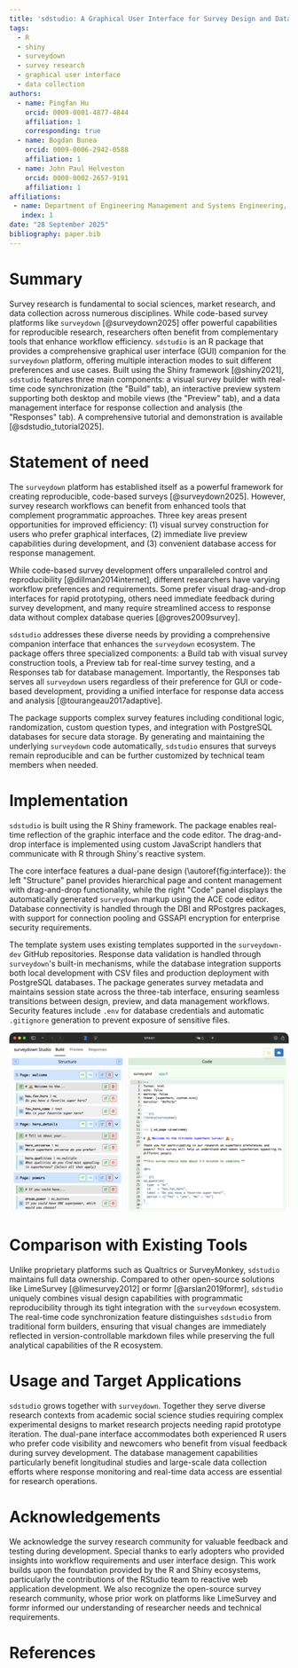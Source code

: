 ```yaml
---
title: 'sdstudio: A Graphical User Interface for Survey Design and Data Collection'
tags:
  - R
  - shiny
  - surveydown
  - survey research
  - graphical user interface
  - data collection
authors:
  - name: Pingfan Hu
    orcid: 0009-0001-4877-4844
    affiliation: 1
    corresponding: true
  - name: Bogdan Bunea
    orcid: 0009-0006-2942-0588
    affiliation: 1
  - name: John Paul Helveston
    orcid: 0000-0002-2657-9191
    affiliation: 1
affiliations:
 - name: Department of Engineering Management and Systems Engineering, George Washington University, Washington, District of Columbia, United States of America
   index: 1
date: "28 September 2025"
bibliography: paper.bib
---
```


# Summary

Survey research is fundamental to social sciences, market research, and data collection across numerous disciplines. While code-based survey platforms like `surveydown` [@surveydown2025] offer powerful capabilities for reproducible research, researchers often benefit from complementary tools that enhance workflow efficiency. `sdstudio` is an R package that provides a comprehensive graphical user interface (GUI) companion for the `surveydown` platform, offering multiple interaction modes to suit different preferences and use cases. Built using the Shiny framework [@shiny2021], `sdstudio` features three main components: a visual survey builder with real-time code synchronization (the "Build" tab), an interactive preview system supporting both desktop and mobile views (the "Preview" tab), and a data management interface for response collection and analysis (the "Responses" tab). A comprehensive tutorial and demonstration is available [@sdstudio_tutorial2025].

# Statement of need

The `surveydown` platform has established itself as a powerful framework for creating reproducible, code-based surveys [@surveydown2025]. However, survey research workflows can benefit from enhanced tools that complement programmatic approaches. Three key areas present opportunities for improved efficiency: (1) visual survey construction for users who prefer graphical interfaces, (2) immediate live preview capabilities during development, and (3) convenient database access for response management.

While code-based survey development offers unparalleled control and reproducibility [@dillman2014internet], different researchers have varying workflow preferences and requirements. Some prefer visual drag-and-drop interfaces for rapid prototyping, others need immediate feedback during survey development, and many require streamlined access to response data without complex database queries [@groves2009survey].

`sdstudio` addresses these diverse needs by providing a comprehensive companion interface that enhances the `surveydown` ecosystem. The package offers three specialized components: a Build tab with visual survey construction tools, a Preview tab for real-time survey testing, and a Responses tab for database management. Importantly, the Responses tab serves all `surveydown` users regardless of their preference for GUI or code-based development, providing a unified interface for response data access and analysis [@tourangeau2017adaptive].

The package supports complex survey features including conditional logic, randomization, custom question types, and integration with PostgreSQL databases for secure data storage. By generating and maintaining the underlying `surveydown` code automatically, `sdstudio` ensures that surveys remain reproducible and can be further customized by technical team members when needed.

# Implementation

`sdstudio` is built using the R Shiny framework. The package enables real-time reflection of the graphic interface and the code editor. The drag-and-drop interface is implemented using custom JavaScript handlers that communicate with R through Shiny's reactive system.

The core interface features a dual-pane design (\autoref{fig:interface}): the left "Structure" panel provides hierarchical page and content management with drag-and-drop functionality, while the right "Code" panel displays the automatically generated `surveydown` markup using the ACE code editor. Database connectivity is handled through the DBI and RPostgres packages, with support for connection pooling and GSSAPI encryption for enterprise security requirements.

The template system uses existing templates supported in the `surveydown-dev` GitHub repositories. Response data validation is handled through `surveydown`'s built-in mechanisms, while the database integration supports both local development with CSV files and production deployment with PostgreSQL databases. The package generates survey metadata and maintains session state across the three-tab interface, ensuring seamless transitions between design, preview, and data management workflows. Security features include `.env` for database credentials and automatic `.gitignore` generation to prevent exposure of sensitive files.

![The sdstudio dual-pane interface showing the Structure panel (left) for visual survey construction and the Code panel (right) displaying the automatically generated `survey.qmd` scripts.\label{fig:interface}](sdstudio.png)

# Comparison with Existing Tools

Unlike proprietary platforms such as Qualtrics or SurveyMonkey, `sdstudio` maintains full data ownership. Compared to other open-source solutions like LimeSurvey [@limesurvey2012] or formr [@arslan2019formr], `sdstudio` uniquely combines visual design capabilities with programmatic reproducibility through its tight integration with the `surveydown` ecosystem. The real-time code synchronization feature distinguishes `sdstudio` from traditional form builders, ensuring that visual changes are immediately reflected in version-controllable markdown files while preserving the full analytical capabilities of the R ecosystem.

# Usage and Target Applications

`sdstudio` grows together with `surveydown`. Together they serve diverse research contexts from academic social science studies requiring complex experimental designs to market research projects needing rapid prototype iteration. The dual-pane interface accommodates both experienced R users who prefer code visibility and newcomers who benefit from visual feedback during survey development. The database management capabilities particularly benefit longitudinal studies and large-scale data collection efforts where response monitoring and real-time data access are essential for research operations.

# Acknowledgements

We acknowledge the survey research community for valuable feedback and testing during development. Special thanks to early adopters who provided insights into workflow requirements and user interface design. This work builds upon the foundation provided by the R and Shiny ecosystems, particularly the contributions of the RStudio team to reactive web application development. We also recognize the open-source survey research community, whose prior work on platforms like LimeSurvey and formr informed our understanding of researcher needs and technical requirements.

# References